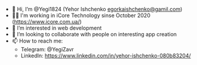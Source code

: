 - 👋 Hi, I’m @Yegi1824 (Yehor Ishchenko <egorkaishchenko@gamil.com>)
- 👨‍💼 I'm working in iCore Technology sinse October 2020 (<https://www.icore.com.ua/>)
- 👀 I’m interested in web development
- 💞️ I’m looking to collaborate with people on interesting app creation
- 📫 How to reach me:
     * Telegram: @YegiZavr
     * LinkedIn: https://www.linkedin.com/in/yehor-ishchenko-080b83204/

<!---
Yegi1824/Yegi1824 is a ✨ special ✨ repository because its `README.md` (this file) appears on your GitHub profile.
You can click the Preview link to take a look at your changes.
--->
